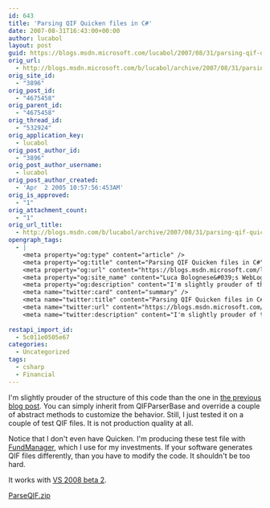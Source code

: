 ```yaml
---
id: 643
title: 'Parsing QIF Quicken files in C#'
date: 2007-08-31T16:43:00+00:00
author: lucabol
layout: post
guid: https://blogs.msdn.microsoft.com/lucabol/2007/08/31/parsing-qif-quicken-files-in-c/
orig_url:
  - http://blogs.msdn.microsoft.com/b/lucabol/archive/2007/08/31/parsing-qif-quicken-files-in-c.aspx
orig_site_id:
  - "3896"
orig_post_id:
  - "4675458"
orig_parent_id:
  - "4675458"
orig_thread_id:
  - "532924"
orig_application_key:
  - lucabol
orig_post_author_id:
  - "3896"
orig_post_author_username:
  - lucabol
orig_post_author_created:
  - 'Apr  2 2005 10:57:56:453AM'
orig_is_approved:
  - "1"
orig_attachment_count:
  - "1"
orig_url_title:
  - http://blogs.msdn.com/b/lucabol/archive/2007/08/31/parsing-qif-quicken-files-in-c.aspx
opengraph_tags:
  - |
    <meta property="og:type" content="article" />
    <meta property="og:title" content="Parsing QIF Quicken files in C#" />
    <meta property="og:url" content="https://blogs.msdn.microsoft.com/lucabol/2007/08/31/parsing-qif-quicken-files-in-c/" />
    <meta property="og:site_name" content="Luca Bolognese&#039;s WebLog" />
    <meta property="og:description" content="I'm slightly prouder of the structure of this code than&nbsp;the&nbsp;one in the previous blog post. You can simply inherit from QIFParserBase and override a couple of abstract methods to customize the behavior. Still, I just tested it on a couple of test QIF files. It is not production quality at all. Notice that I don't..." />
    <meta name="twitter:card" content="summary" />
    <meta name="twitter:title" content="Parsing QIF Quicken files in C#" />
    <meta name="twitter:url" content="https://blogs.msdn.microsoft.com/lucabol/2007/08/31/parsing-qif-quicken-files-in-c/" />
    <meta name="twitter:description" content="I'm slightly prouder of the structure of this code than&nbsp;the&nbsp;one in the previous blog post. You can simply inherit from QIFParserBase and override a couple of abstract methods to customize the behavior. Still, I just tested it on a couple of test QIF files. It is not production quality at all. Notice that I don't..." />
    
restapi_import_id:
  - 5c011e0505e67
categories:
  - Uncategorized
tags:
  - csharp
  - Financial
---
```

I'm slightly prouder of the structure of this code than&nbsp;the&nbsp;one in [the previous blog post](http://blogs.msdn.com/lucabol/archive/2007/08/30/retrieve-prices-dividends-and-splits-for-a-stock-in-c.aspx). You can simply inherit from QIFParserBase and override a couple of abstract methods to customize the behavior. Still, I just tested it on a couple of test QIF files. It is not production quality at all.

Notice that I don't even have Quicken. I'm producing these test file with [FundManager](http://www.fundmanagersoftware.com/), which I use for my investments. If your software generates QIF files differently, than you have to modify the code. It shouldn't be too hard.

It works with [VS 2008 beta 2](http://msdn2.microsoft.com/en-us/vstudio/aa700831.aspx).

[ParseQIF.zip](https://msdnshared.blob.core.windows.net/media/MSDNBlogsFS/prod.evol.blogs.msdn.com/CommunityServer.Components.PostAttachments/00/04/67/54/58/ParseQIF.zip)